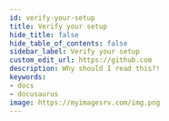 ```yaml
---
id: verify-your-setup
title: Verify your setup
hide_title: false
hide_table_of_contents: false
sidebar_label: Verify your setup
custom_edit_url: https://github.com
description: Why should I read this?!
keywords:
- docs
- docusaurus
image: https://myimagesrv.com/img.png
---
```

